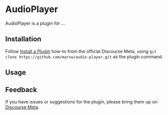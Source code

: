 # AudioPlayer

AudioPlayer is a plugin for ...

## Installation

Follow [Install a Plugin](https://meta.discourse.org/t/install-a-plugin/19157)
how-to from the official Discourse Meta, using `git clone https://github.com/marcw/audio-player.git`
as the plugin command.

## Usage

## Feedback

If you have issues or suggestions for the plugin, please bring them up on
[Discourse Meta](https://meta.discourse.org).
